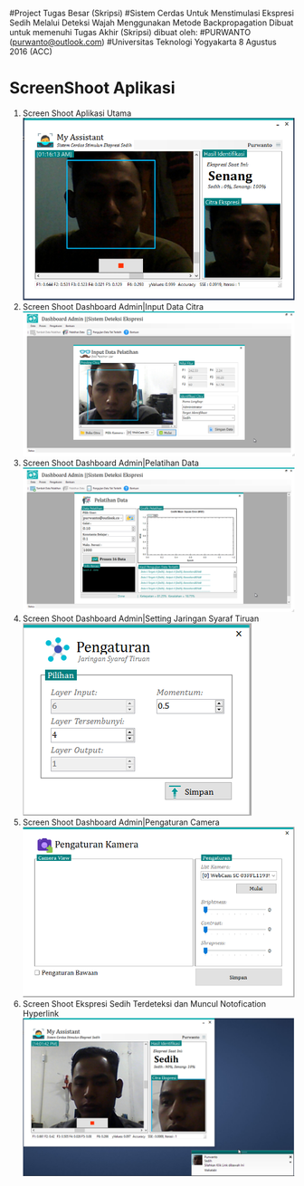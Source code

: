 #Project Tugas Besar (Skripsi)
#Sistem Cerdas Untuk Menstimulasi Ekspresi Sedih Melalui Deteksi Wajah Menggunakan Metode Backpropagation
Dibuat untuk memenuhi Tugas Akhir (Skripsi)
dibuat oleh:
#PURWANTO
(purwanto@outlook.com)
#Universitas Teknologi Yogyakarta
8 Agustus 2016 (ACC)
#
#
# ScreenShoot Aplikasi
1. Screen Shoot Aplikasi Utama
![alt tag](https://github.com/PurwantoGZ/FinalExam/blob/master/ScreenShoot1.png)
2. Screen Shoot Dashboard Admin|Input Data Citra
![alt tag](https://github.com/PurwantoGZ/FinalExam/blob/master/ScreenShoot2.png)
3. Screen Shoot Dashboard Admin|Pelatihan Data
![alt tag](https://github.com/PurwantoGZ/FinalExam/blob/master/ScreenShoot3.png)
4. Screen Shoot Dashboard Admin|Setting Jaringan Syaraf Tiruan
![alt tag](https://github.com/PurwantoGZ/FinalExam/blob/master/ScreenShoot4.png)
5. Screen Shoot Dashboard Admin|Pengaturan Camera
![alt tag](https://github.com/PurwantoGZ/FinalExam/blob/master/ScreenShoot5.png)
6. Screen Shoot Ekspresi Sedih Terdeteksi dan Muncul Notofication Hyperlink 
![alt tag](https://github.com/PurwantoGZ/FinalExam/blob/master/ScreenShoot6.png)

